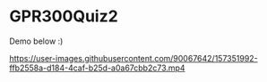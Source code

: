 # GPR300Quiz2

Demo below :)

https://user-images.githubusercontent.com/90067642/157351992-ffb2558a-d184-4caf-b25d-a0a67cbb2c73.mp4

